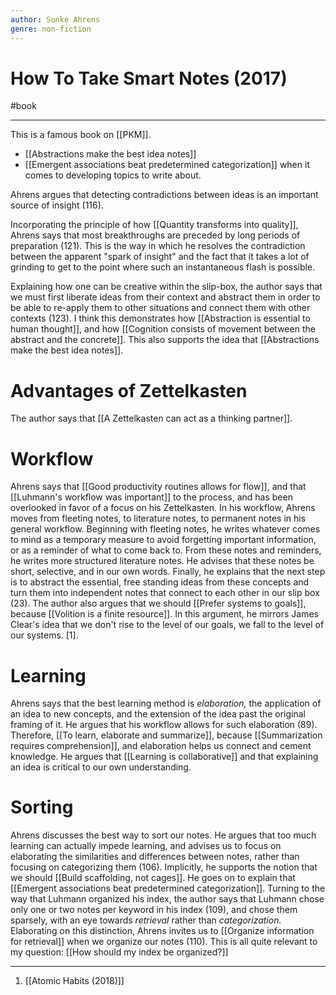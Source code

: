 ```yaml
---
author: Sonke Ahrens
genre: non-fiction
---
```

# How To Take Smart Notes (2017)
#book

---
This is a famous book on [[PKM]]. 

- [[Abstractions make the best idea notes]]
- [[Emergent associations beat predetermined categorization]] when it comes to developing topics to write about. 

Ahrens argues that detecting contradictions between ideas is an important source of insight (116). 

Incorporating the principle of how [[Quantity transforms into quality]], Ahrens says that most breakthroughs are preceded by long periods of preparation (121). This is the way in which he resolves the contradiction between the apparent "spark of insight" and the fact that it takes a lot of grinding to get to the point where such an instantaneous flash is possible. 

Explaining how one can be creative within the slip-box, the author says that we must first liberate ideas from their context and abstract them in order to be able to re-apply them to other situations and connect them with other contexts (123). I think this demonstrates how [[Abstraction is essential to human thought]], and how [[Cognition consists of movement between the abstract and the concrete]]. This also supports the idea that [[Abstractions make the best idea notes]]. 

# Advantages of Zettelkasten
The author says that [[A Zettelkasten can act as a thinking partner]]. 

# Workflow
Ahrens says that [[Good productivity routines allows for flow]], and that [[Luhmann's workflow was important]] to the process, and has been overlooked in favor of a focus on his Zettelkasten. In his workflow, Ahrens moves from fleeting notes, to literature notes, to permanent notes in his general workflow. Beginning with fleeting notes, he writes whatever comes to mind as a temporary measure to avoid forgetting important information, or as a reminder of what to come back to. From these notes and reminders, he writes more structured literature notes. He advises that these notes be short, selective, and in our own words. Finally, he explains that the next step is to abstract the essential, free standing ideas from these concepts and turn them into independent notes that connect to each other in our slip box (23). The author also argues that we should [[Prefer systems to goals]], because [[Volition is a finite resource]]. In this argument, he mirrors James Clear's idea that we don't rise to the level of our goals, we fall to the level of our systems. [1]. 

# Learning
Ahrens says that the best learning method is *elaboration,* the application of an idea to new concepts, and the extension of the idea past the original framing of it. He argues that his workflow allows for such elaboration (89). Therefore, [[To learn, elaborate and summarize]], because [[Summarization requires comprehension]], and elaboration helps us connect and cement knowledge. He argues that [[Learning is collaborative]] and that explaining an idea is critical to our own understanding. 

# Sorting
Ahrens discusses the best way to sort our notes. He argues that too much learning can actually impede learning, and advises us to focus on elaborating the similarities and differences between notes, rather than focusing on categorizing them (106). Implicitly, he supports the notion that we should [[Build scaffolding, not cages]]. He goes on to explain that [[Emergent associations beat predetermined categorization]]. Turning to the way that Luhmann organized his index, the author says that Luhmann chose only one or two notes per keyword in his index (109), and chose them sparsely, with an eye towards *retrieval* rather than *categorization.* Elaborating on this distinction, Ahrens invites us to [[Organize information for retrieval]] when we organize our notes (110). This is all quite relevant to my question: [[How should my index be organized?]]

---
1.  [[Atomic Habits (2018)]]